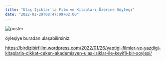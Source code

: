 ```yaml
---
title: "Ulaş Işıklar'la Film ve Kitapları Üzerine Söyleşi"
date: "2022-01-29T08:47:09+02:00"
---
```


![poster](/images/DiziFilmRop.jpg)

öyleşiye buradan ulaşabilirsiniz:

https://birdizibirfiilm.wordpress.com/2022/01/26/yaptigi-filmler-ve-yazdigi-kitaplarla-dikkat-ceken-akademisyen-ulas-isiklar-ile-keyifli-bir-soylesi/


